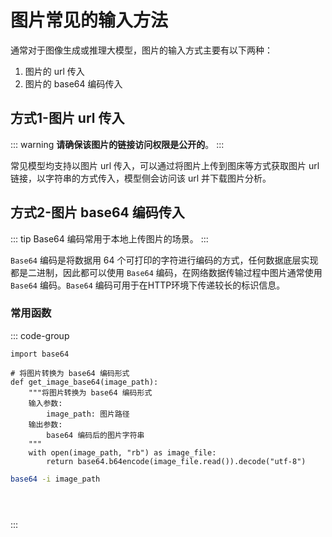 # 图片常见的输入方法

通常对于图像生成或推理大模型，图片的输入方式主要有以下两种：

1. 图片的 url 传入
2. 图片的 base64 编码传入

## 方式1-图片 url 传入

::: warning
**请确保该图片的链接访问权限是公开的**。
:::

常见模型均支持以图片 url 传入，可以通过将图片上传到图床等方式获取图片 url 链接，以字符串的方式传入，模型侧会访问该 url 并下载图片分析。


## 方式2-图片 base64 编码传入

::: tip
Base64 编码常用于本地上传图片的场景。
:::

`Base64` 编码是将数据用 64 个可打印的字符进行编码的方式，任何数据底层实现都是二进制，因此都可以使用 `Base64` 编码，在网络数据传输过程中图片通常使用 `Base64` 编码。`Base64` 编码可用于在HTTP环境下传递较长的标识信息。

### 常用函数

::: code-group

```python[python]
import base64

# 将图片转换为 base64 编码形式
def get_image_base64(image_path):
    """将图片转换为 base64 编码形式
    输入参数:
        image_path: 图片路径
    输出参数:
        base64 编码后的图片字符串
    """
    with open(image_path, "rb") as image_file:
        return base64.b64encode(image_file.read()).decode("utf-8")
```

```sh [shell]
base64 -i image_path
```

```go [go]

```

```js [js]

```

```java [java]

```

:::




